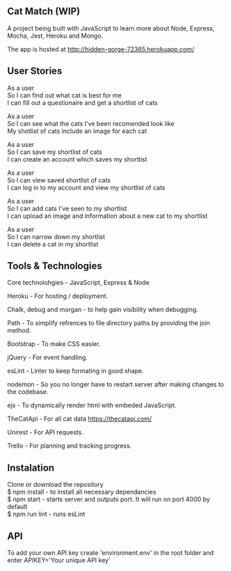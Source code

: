 ## Cat Match (WIP)

A project being built with JavaScript to learn more about Node, Express, Mocha, Jest, Heroku and Mongo.

The app is hosted at http://hidden-gorge-72365.herokuapp.com/

## User Stories

As a user <br>
So I can find out what cat is best for me <br>
I can fill out a questionaire and get a shortlist of cats <br>

As a user <br>
So I can see what the cats I've been recomended look like <br>
My shotlist of cats include an image for each cat <br>

As a user <br>
So I can save my shortlist of cats <br>
I can create an account which saves my shortlist <br>

As a user <br>
So I can view saved shortlist of cats <br>
I can log in to my account and view my shortlist of cats <br>

As a user <br>
So I can add cats I've seen to my shortlist <br>
I can upload an image and information about a new cat to my shortlist <br>

As a user <br>
So I can narrow down my shortlist <br>
I can delete a cat in my shortlist <br>

## Tools & Technologies

Core technolohgies - JavaScript, Express & Node

Heroku - For hosting / deployment.

Chalk, debug and morgan - to help gain visibility when debugging.

Path - To simplify refrences to file directory paths by providing the join method.

Bootstrap - To make CSS easier.

jQuery - For event handling.

esLint - Linter to keep formating in good shape.

nodemon - So you no longer have to restart server after making changes to the codebase.

ejs - To dynamically render html with embeded JavaScript.

TheCatApi - For all cat data https://thecatapi.com/

Unirest - For API requests.

Trello - For planning and tracking progress.

## Instalation

Clone or download the repository <br>
$ npm install - to install all necessary dependancies <br>
$ npm start - starts server and outputs port. It will run on port 4000 by default <br>
\$ npm run lint - runs esLint <br>

## API

To add your own API key create 'environment.env' in the root folder and enter APIKEY='Your unique API key'
